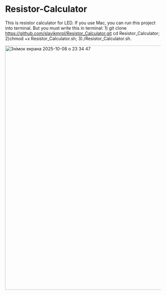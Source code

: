 # Resistor-Calculator
This is resistor calculator for LED. If you use Mac, you can run this project into terminal. But you must write this  in terminal: 1) git clone https://github.com/slavikmrpl/Resistor_Calculator.git cd Resistor_Calculator; 2)chmod +x Resistor_Calculator.sh; 3)./Resistor_Calculator.sh.

<img width="697" height="791" alt="Знімок екрана 2025-10-08 о 23 34 47" src="https://github.com/user-attachments/assets/b8528f63-579c-4f5d-9835-7834da444e0b" />
